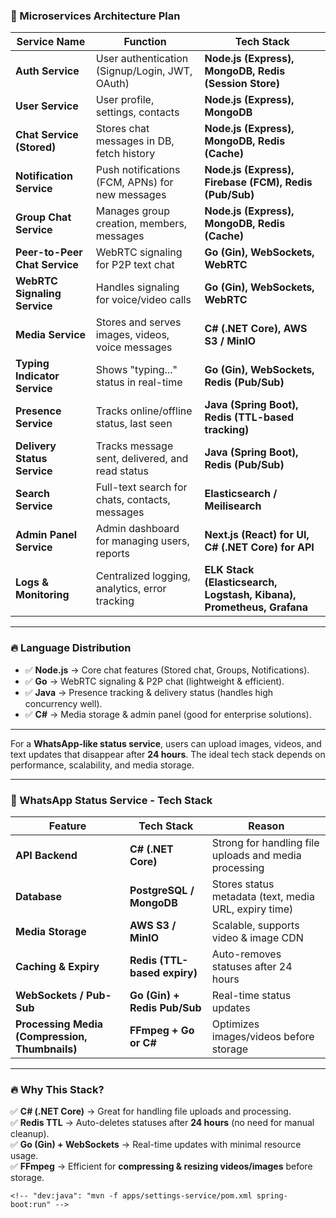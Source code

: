 ### **📌 Microservices Architecture Plan**

| **Service Name**              | **Function**                                     | **Tech Stack**                                                       |
| ----------------------------- | ------------------------------------------------ | -------------------------------------------------------------------- |
| **Auth Service**              | User authentication (Signup/Login, JWT, OAuth)   | **Node.js (Express), MongoDB, Redis (Session Store)**                |
| **User Service**              | User profile, settings, contacts                 | **Node.js (Express), MongoDB**                                       |
| **Chat Service (Stored)**     | Stores chat messages in DB, fetch history        | **Node.js (Express), MongoDB, Redis (Cache)**                        |
| **Notification Service**      | Push notifications (FCM, APNs) for new messages  | **Node.js (Express), Firebase (FCM), Redis (Pub/Sub)**               |
| **Group Chat Service**        | Manages group creation, members, messages        | **Node.js (Express), MongoDB, Redis (Cache)**                        |
| **Peer-to-Peer Chat Service** | WebRTC signaling for P2P text chat               | **Go (Gin), WebSockets, WebRTC**                                     |
| **WebRTC Signaling Service**  | Handles signaling for voice/video calls          | **Go (Gin), WebSockets, WebRTC**                                     |
| **Media Service**             | Stores and serves images, videos, voice messages | **C# (.NET Core), AWS S3 / MinIO**                                   |
| **Typing Indicator Service**  | Shows "typing..." status in real-time            | **Go (Gin), WebSockets, Redis (Pub/Sub)**                            |
| **Presence Service**          | Tracks online/offline status, last seen          | **Java (Spring Boot), Redis (TTL-based tracking)**                   |
| **Delivery Status Service**   | Tracks message sent, delivered, and read status  | **Java (Spring Boot), Redis (Pub/Sub)**                              |
| **Search Service**            | Full-text search for chats, contacts, messages   | **Elasticsearch / Meilisearch**                                      |
| **Admin Panel Service**       | Admin dashboard for managing users, reports      | **Next.js (React) for UI, C# (.NET Core) for API**                   |
| **Logs & Monitoring**         | Centralized logging, analytics, error tracking   | **ELK Stack (Elasticsearch, Logstash, Kibana), Prometheus, Grafana** |

---

### **🔥 Language Distribution**

- ✅ **Node.js** → Core chat features (Stored chat, Groups, Notifications).
- ✅ **Go** → WebRTC signaling & P2P chat (lightweight & efficient).
- ✅ **Java** → Presence tracking & delivery status (handles high concurrency well).
- ✅ **C#** → Media storage & admin panel (good for enterprise solutions).

---

For a **WhatsApp-like status service**, users can upload images, videos, and text updates that disappear after **24 hours**. The ideal tech stack depends on performance, scalability, and media storage.

---

### **📌 WhatsApp Status Service - Tech Stack**

| **Feature**                                    | **Tech Stack**               | **Reason**                                            |
| ---------------------------------------------- | ---------------------------- | ----------------------------------------------------- |
| **API Backend**                                | **C# (.NET Core)**           | Strong for handling file uploads and media processing |
| **Database**                                   | **PostgreSQL / MongoDB**     | Stores status metadata (text, media URL, expiry time) |
| **Media Storage**                              | **AWS S3 / MinIO**           | Scalable, supports video & image CDN                  |
| **Caching & Expiry**                           | **Redis (TTL-based expiry)** | Auto-removes statuses after 24 hours                  |
| **WebSockets / Pub-Sub**                       | **Go (Gin) + Redis Pub/Sub** | Real-time status updates                              |
| **Processing Media (Compression, Thumbnails)** | **FFmpeg + Go or C#**        | Optimizes images/videos before storage                |

---

### **🔥 Why This Stack?**

✅ **C# (.NET Core)** → Great for handling file uploads and processing.  
✅ **Redis TTL** → Auto-deletes statuses after **24 hours** (no need for manual cleanup).  
✅ **Go (Gin) + WebSockets** → Real-time updates with minimal resource usage.  
✅ **FFmpeg** → Efficient for **compressing & resizing videos/images** before storage.

    <!-- "dev:java": "mvn -f apps/settings-service/pom.xml spring-boot:run" -->
